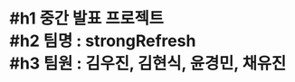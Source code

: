 
#h1 중간 발표 프로젝트<br/>
#h2 팀명 : strongRefresh<br/>
#h3 팀원 : 김우진, 김현식, 윤경민, 채유진
=====================================
